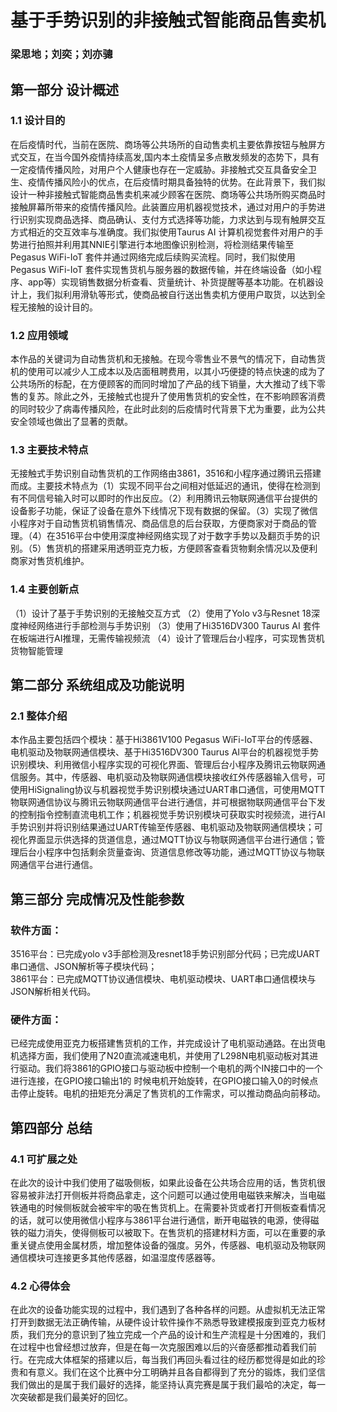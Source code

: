 # 基于手势识别的非接触式智能商品售卖机
### 梁思地；刘奕；刘亦骢
## 第一部分  设计概述
### 1.1	设计目的
在后疫情时代，当前在医院、商场等公共场所的自动售卖机主要依靠按钮与触屏方式交互，在当今国外疫情持续高发,国内本土疫情呈多点散发频发的态势下，具有一定疫情传播风险，对用户个人健康也存在一定威胁。非接触式交互具备安全卫生、疫情传播风险小的优点，在后疫情时期具备独特的优势。在此背景下，我们拟设计一种非接触式智能商品售卖机来减少顾客在医院、商场等公共场所购买商品时接触屏幕所带来的疫情传播风险。此装置应用机器视觉技术，通过对用户的手势进行识别实现商品选择、商品确认、支付方式选择等功能，力求达到与现有触屏交互方式相近的交互效率与准确度。我们拟使用Taurus AI 计算机视觉套件对用户的手势进行拍照并利用其NNIE引擎进行本地图像识别检测，将检测结果传输至 Pegasus WiFi-IoT 套件并通过网络完成后续购买流程。同时，我们拟使用Pegasus WiFi-IoT 套件实现售货机与服务器的数据传输，并在终端设备（如小程序、app等）实现销售数据分析查看、货量统计、补货提醒等基本功能。在机器设计上，我们拟利用滑轨等形式，使商品被自行送出售卖机方便用户取货，以达到全程无接触的设计目的。  

### 1.2	应用领域
本作品的关键词为自动售货机和无接触。在现今零售业不景气的情况下，自动售货机的使用可以减少人工成本以及店面租聘费用，以其小巧便捷的特点快速的成为了公共场所的标配，在方便顾客的而同时增加了产品的线下销量，大大推动了线下零售的复苏。除此之外，无接触式也提升了使用售货机的安全性，在不影响顾客消费的同时较少了病毒传播风险，在此时此刻的后疫情时代背景下尤为重要，此为公共安全领域也做出了显著的贡献。
### 1.3	主要技术特点
无接触式手势识别自动售货机的工作网络由3861，3516和小程序通过腾讯云搭建而成。主要技术特点为（1）实现不同平台之间相对低延迟的通讯，使得在检测到有不同信号输入时可以即时的作出反应。（2）利用腾讯云物联网通信平台提供的设备影子功能，保证了设备在意外下线情况下现有数据的保留。（3）实现了微信小程序对于自动售货机销售情况、商品信息的后台获取，方便商家对于商品的管理。（4）在3516平台中使用深度神经网络实现了对于数字手势以及翻页手势的识别。（5）售货机的搭建采用透明亚克力板，方便顾客查看货物剩余情况以及便利商家对售货机维护。


### 1.4	主要创新点
（1）设计了基于手势识别的无接触交互方式
（2）使用了Yolo v3与Resnet 18深度神经网络进行手部检测与手势识别
（3）使用了Hi3516DV300 Taurus AI 套件在板端进行AI推理，无需传输视频流
（4）设计了管理后台小程序，可实现售货机货物智能管理


## 第二部分  系统组成及功能说明
### 2.1	整体介绍

本作品主要包括四个模块：基于Hi3861V100 Pegasus WiFi-IoT平台的传感器、电机驱动及物联网通信模块、基于Hi3516DV300 Taurus AI平台的机器视觉手势识别模块、利用微信小程序实现的可视化界面、管理后台小程序及腾讯云物联网通信服务。其中，传感器、电机驱动及物联网通信模块接收红外传感器输入信号，可使用HiSignaling协议与机器视觉手势识别模块通过UART串口通信，可使用MQTT物联网通信协议与腾讯云物联网通信平台进行通信，并可根据物联网通信平台下发的控制指令控制直流电机工作；机器视觉手势识别模块可获取实时视频流，进行AI手势识别并将识别结果通过UART传输至传感器、电机驱动及物联网通信模块；可视化界面显示供选择的货道信息，通过MQTT协议与物联网通信平台进行通信；管理后台小程序中包括剩余货量查询、货道信息修改等功能，通过MQTT协议与物联网通信平台进行通信。


## 第三部分  完成情况及性能参数
### 软件方面：
3516平台：已完成yolo v3手部检测及resnet18手势识别部分代码；已完成UART串口通信、JSON解析等子模块代码；  
3861平台：已完成MQTT协议通信模块、电机驱动模块、UART串口通信模块与JSON解析相关代码。  

### 硬件方面：
已经完成使用亚克力板搭建售货机的工作，并完成设计了电机驱动通路。在出货电机选择方面，我们使用了N20直流减速电机，并使用了L298N电机驱动板对其进行驱动。我们将3861的GPIO接口与驱动板中控制一个电机的两个IN接口中的一个进行连接，在GPIO接口输出1的 时候电机开始旋转，在GPIO接口输入0的时候点击停止旋转。电机的扭矩充分满足了售货机的工作需求，可以推动商品向前移动。   


## 第四部分  总结
### 4.1	可扩展之处
在此次的设计中我们使用了磁吸侧板，如果此设备在公共场合应用的话，售货机很容易被非法打开侧板并将商品拿走，这个问题可以通过使用电磁铁来解决，当电磁铁通电的时候侧板就会被牢牢的吸在售货机上。在需要补货或者打开侧板查看情况的话，就可以使用微信小程序与3861平台进行通信，断开电磁铁的电源，使得磁铁的磁力消失，使得侧板可以被取下。在售货机的搭建材料方面，可以在重要的承重关键点使用金属材质，增加整体设备的强度。另外，传感器、电机驱动及物联网通信模块可连接更多其他传感器，如温湿度传感器等。  

### 4.2	心得体会  
在此次的设备功能实现的过程中，我们遇到了各种各样的问题。从虚拟机无法正常打开到数据无法正确传输，从硬件设计软件操作不熟悉导致建模报废到亚克力板材质，我们充分的意识到了独立完成一个产品的设计和生产流程是十分困难的，我们在过程中也曾经想过放弃，但是在每一次克服困难以后的兴奋感都推动着我们前行。在完成大体框架的搭建以后，每当我们再回头看过往的经历都觉得是如此的珍贵和有意义。我们在这个比赛中分工明确并且各自都得到了充分的锻炼，我们坚信我们做出的是属于我们最好的选择，能坚持认真完赛是属于我们最哈的决定，每一次突破都是我们最美好的回忆。  

